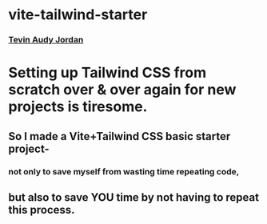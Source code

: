 # vite-tailwind-starter
### [Tevin Audy Jordan](https://www.nrdstypngwrds.com/)

# Setting up Tailwind CSS from scratch over & over again for new projects is tiresome.
## So I made a Vite+Tailwind CSS basic starter project- 
### not only to save myself from wasting time repeating code,
## but also to save YOU time by not having to repeat this process.

